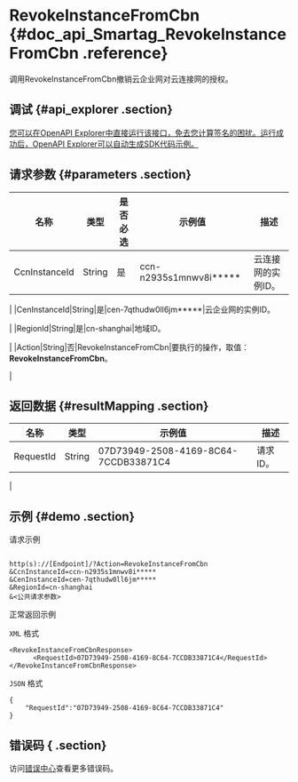 # RevokeInstanceFromCbn {#doc_api_Smartag_RevokeInstanceFromCbn .reference}

调用RevokeInstanceFromCbn撤销云企业网对云连接网的授权。

## 调试 {#api_explorer .section}

[您可以在OpenAPI Explorer中直接运行该接口，免去您计算签名的困扰。运行成功后，OpenAPI Explorer可以自动生成SDK代码示例。](https://api.aliyun.com/#product=Smartag&api=RevokeInstanceFromCbn&type=RPC&version=2018-03-13)

## 请求参数 {#parameters .section}

|名称|类型|是否必选|示例值|描述|
|--|--|----|---|--|
|CcnInstanceId|String|是|ccn-n2935s1mnwv8i\*\*\*\*\*|云连接网的实例ID。

 |
|CenInstanceId|String|是|cen-7qthudw0ll6jm\*\*\*\*\*|云企业网的实例ID。

 |
|RegionId|String|是|cn-shanghai|地域ID。

 |
|Action|String|否|RevokeInstanceFromCbn|要执行的操作，取值：**RevokeInstanceFromCbn**。

 |

## 返回数据 {#resultMapping .section}

|名称|类型|示例值|描述|
|--|--|---|--|
|RequestId|String|07D73949-2508-4169-8C64-7CCDB33871C4|请求ID。

 |

## 示例 {#demo .section}

请求示例

``` {#request_demo}

http(s)://[Endpoint]/?Action=RevokeInstanceFromCbn
&CcnInstanceId=ccn-n2935s1mnwv8i*****
&CenInstanceId=cen-7qthudw0ll6jm*****
&RegionId=cn-shanghai
&<公共请求参数>

```

正常返回示例

`XML` 格式

``` {#xml_return_success_demo}
<RevokeInstanceFromCbnResponse>
	  <RequestId>07D73949-2508-4169-8C64-7CCDB33871C4</RequestId>
</RevokeInstanceFromCbnResponse>
```

`JSON` 格式

``` {#json_return_success_demo}
{
	"RequestId":"07D73949-2508-4169-8C64-7CCDB33871C4"
}
```

## 错误码 { .section}

访问[错误中心](https://error-center.aliyun.com/status/product/Smartag)查看更多错误码。

